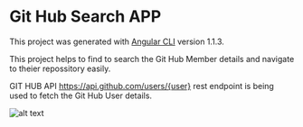 # Git Hub Search APP

This project was generated with [Angular CLI](https://github.com/angular/angular-cli) version 1.1.3.

This project helps to find to search the Git Hub Member details and navigate to theier repossitory
easily.

GIT HUB API https://api.github.com/users/{user} rest endpoint is being used to fetch the Git Hub User details.

![alt text](https://github.com/Surendirababu/GitHubSearchApp/tree/master/src/assets/GitHubSearchApp.PNG)